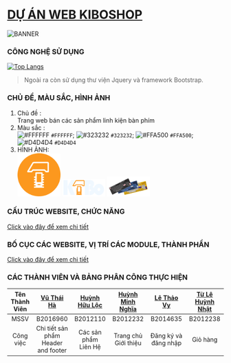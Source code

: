 #  [DỰ ÁN WEB KIBOSHOP](https://dusthuynh.github.io/kiboShop/)
![BANNER](https://dusthuynh.github.io/kiboShop/media/icon_logo/icon_kibo1.png)
### CÔNG NGHỆ SỬ DỤNG
[![Top Langs](https://github-readme-stats.vercel.app/api/top-langs/?username=Dusthuynh&exclude_repo=CTU,frontendmentor,Dusthuynh,BTCT188,dusthuynh.github.io,nghiacutephomaique&layout=compact)](https://github.com/Dusthuynh/kiboShop)
>Ngoài ra còn sử dụng thư viện Jquery và framework Bootstrap.
### CHỦ ĐỀ, MÀU SẮC, HÌNH ẢNH
1. Chủ đề : <br/> Trang web bán các sản phẩm linh kiện bàn phím
1. Màu sắc : <br/>
        ![#FFFFFF](https://via.placeholder.com/15/FFFFFF/000000?text=+) `#FFFFFF`;
        ![#323232](https://via.placeholder.com/15/323232/000000?text=+) `#323232`;
        ![#FFA500](https://via.placeholder.com/15/FFA500/000000?text=+) `#FFA500`;
        ![#D4D4D4](https://via.placeholder.com/15/D4D4D4/000000?text=+) `#D4D4D4`
1. HÌNH ẢNH:<br/>
        <img src="https://raw.githubusercontent.com/Dusthuynh/CTU/main/CT188_Nhap%20mon%20lap%20trinh%20Web/thuyettrinh/icon.png"  width="100">
        <img src="https://raw.githubusercontent.com/Dusthuynh/CTU/main/CT188_Nhap%20mon%20lap%20trinh%20Web/thuyettrinh/logo.png"  width="100">
        <img src="https://raw.githubusercontent.com/Dusthuynh/CTU/main/CT188_Nhap%20mon%20lap%20trinh%20Web/thuyettrinh/banphim.png"  width="100">
### CẤU TRÚC WEBSITE, CHỨC NĂNG
[Click vào đây để xem chi tiết](https://bom.so/Uo0SdQ)
### BỐ CỤC CÁC WEBSITE, VỊ TRÍ CÁC MODULE, THÀNH PHẦN
[Click vào đây để xem chi tiết](https://bom.so/Uo0SdQ)
### CÁC THÀNH VIÊN VÀ BẢNG PHÂN CÔNG THỰC HIỆN
| Tên Thành Viên | [Vũ Thái Hà](https://github.com/ThaiHa279) | [Huỳnh Hữu Lộc](https://github.com/huynhhuuloc129) | [Huỳnh Minh Nghĩa](https://github.com/Dusthuynh) | [Lê Thảo Vy](https://github.com/lethaowe) | [Từ Lê Huỳnh Nhật](https://github.com/Tarykege) | 
| :---: | :---: | :---: | :---: | :---: | :---: | 
| MSSV | B2016960 | B2012110 | B2012232 | B2014635 | B2012238 | 
| Công việc | Chi tiết sản phẩm <br/> Header and footer | Các sản phẩm <br/> Liên Hệ  | Trang chủ <br/> Giới thiệu | Đăng ký và đăng nhập | Giỏ hàng |
